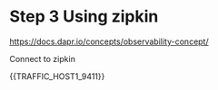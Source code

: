 # Step 3 Using zipkin

https://docs.dapr.io/concepts/observability-concept/

Connect to zipkin

{{TRAFFIC_HOST1_9411}}